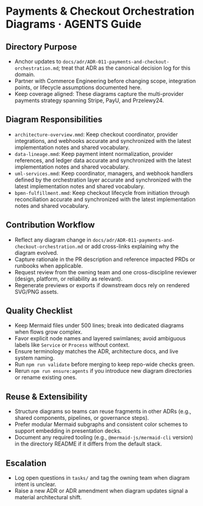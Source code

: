 # Payments & Checkout Orchestration Diagrams · AGENTS Guide

## Directory Purpose
- Anchor updates to `docs/adr/ADR-011-payments-and-checkout-orchestration.md`; treat that ADR as the canonical decision log for this domain.
- Partner with Commerce Engineering before changing scope, integration points, or lifecycle assumptions documented here.
- Keep coverage aligned: These diagrams capture the multi-provider payments strategy spanning Stripe, PayU, and Przelewy24.

## Diagram Responsibilities
- `architecture-overview.mmd`: Keep checkout coordinator, provider integrations, and webhooks accurate and synchronized with the latest implementation notes and shared vocabulary.
- `data-lineage.mmd`: Keep payment intent normalization, provider references, and ledger data accurate and synchronized with the latest implementation notes and shared vocabulary.
- `uml-services.mmd`: Keep coordinator, managers, and webhook handlers defined by the orchestration layer accurate and synchronized with the latest implementation notes and shared vocabulary.
- `bpmn-fulfillment.mmd`: Keep checkout lifecycle from initiation through reconciliation accurate and synchronized with the latest implementation notes and shared vocabulary.

## Contribution Workflow
- Reflect any diagram change in `docs/adr/ADR-011-payments-and-checkout-orchestration.md` or add cross-links explaining why the diagram evolved.
- Capture rationale in the PR description and reference impacted PRDs or runbooks when applicable.
- Request review from the owning team and one cross-discipline reviewer (design, platform, or reliability as relevant).
- Regenerate previews or exports if downstream docs rely on rendered SVG/PNG assets.

## Quality Checklist
- Keep Mermaid files under 500 lines; break into dedicated diagrams when flows grow complex.
- Favor explicit node names and layered swimlanes; avoid ambiguous labels like `Service` or `Process` without context.
- Ensure terminology matches the ADR, architecture docs, and live system naming.
- Run `npm run validate` before merging to keep repo-wide checks green.
- Rerun `npm run ensure:agents` if you introduce new diagram directories or rename existing ones.

## Reuse & Extensibility
- Structure diagrams so teams can reuse fragments in other ADRs (e.g., shared components, pipelines, or governance steps).
- Prefer modular Mermaid subgraphs and consistent color schemes to support embedding in presentation decks.
- Document any required tooling (e.g., `@mermaid-js/mermaid-cli` version) in the directory README if it differs from the default stack.

## Escalation
- Log open questions in `tasks/` and tag the owning team when diagram intent is unclear.
- Raise a new ADR or ADR amendment when diagram updates signal a material architectural shift.
